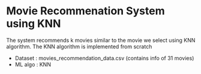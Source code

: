 # Movie Recommenation System using KNN

The system recommends k movies similar to the movie we select using KNN algorithm.
The KNN algorithm is implemented from scratch

- Dataset  :  movies_recommendation_data.csv (contains info of 31 movies)
- ML algo  :  KNN 
